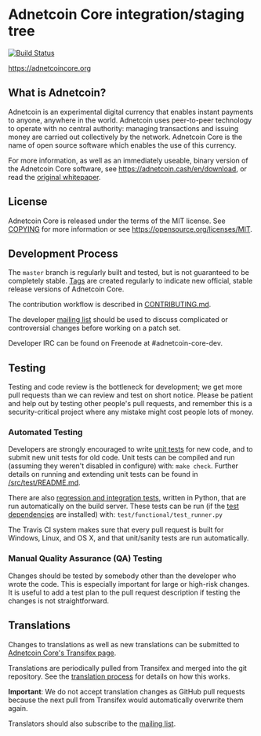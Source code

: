 Adnetcoin Core integration/staging tree
=====================================

[![Build Status](https://travis-ci.org/adnetcoin/adnetcoin.svg?branch=master)](https://travis-ci.org/adnetcoin/adnetcoin)

https://adnetcoincore.org

What is Adnetcoin?
----------------

Adnetcoin is an experimental digital currency that enables instant payments to
anyone, anywhere in the world. Adnetcoin uses peer-to-peer technology to operate
with no central authority: managing transactions and issuing money are carried
out collectively by the network. Adnetcoin Core is the name of open source
software which enables the use of this currency.

For more information, as well as an immediately useable, binary version of
the Adnetcoin Core software, see https://adnetcoin.cash/en/download, or read the
[original whitepaper](https://adnetcoincore.org/adnetcoin.pdf).

License
-------

Adnetcoin Core is released under the terms of the MIT license. See [COPYING](COPYING) for more
information or see https://opensource.org/licenses/MIT.

Development Process
-------------------

The `master` branch is regularly built and tested, but is not guaranteed to be
completely stable. [Tags](https://github.com/adnetcoin/adnetcoin/tags) are created
regularly to indicate new official, stable release versions of Adnetcoin Core.

The contribution workflow is described in [CONTRIBUTING.md](CONTRIBUTING.md).

The developer [mailing list](https://lists.linuxfoundation.org/mailman/listinfo/adnetcoin-dev)
should be used to discuss complicated or controversial changes before working
on a patch set.

Developer IRC can be found on Freenode at #adnetcoin-core-dev.

Testing
-------

Testing and code review is the bottleneck for development; we get more pull
requests than we can review and test on short notice. Please be patient and help out by testing
other people's pull requests, and remember this is a security-critical project where any mistake might cost people
lots of money.

### Automated Testing

Developers are strongly encouraged to write [unit tests](src/test/README.md) for new code, and to
submit new unit tests for old code. Unit tests can be compiled and run
(assuming they weren't disabled in configure) with: `make check`. Further details on running
and extending unit tests can be found in [/src/test/README.md](/src/test/README.md).

There are also [regression and integration tests](/test), written
in Python, that are run automatically on the build server.
These tests can be run (if the [test dependencies](/test) are installed) with: `test/functional/test_runner.py`

The Travis CI system makes sure that every pull request is built for Windows, Linux, and OS X, and that unit/sanity tests are run automatically.

### Manual Quality Assurance (QA) Testing

Changes should be tested by somebody other than the developer who wrote the
code. This is especially important for large or high-risk changes. It is useful
to add a test plan to the pull request description if testing the changes is
not straightforward.

Translations
------------

Changes to translations as well as new translations can be submitted to
[Adnetcoin Core's Transifex page](https://www.transifex.com/projects/p/adnetcoin/).

Translations are periodically pulled from Transifex and merged into the git repository. See the
[translation process](doc/translation_process.md) for details on how this works.

**Important**: We do not accept translation changes as GitHub pull requests because the next
pull from Transifex would automatically overwrite them again.

Translators should also subscribe to the [mailing list](https://groups.google.com/forum/#!forum/adnetcoin-translators).
